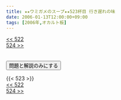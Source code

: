 ```yaml
---
title: ★★ウミガメのスープ★★523杯目 行き遅れの味
date: 2006-01-13T12:00:00+09:00
tags: [2006年,オカルト板]
---
```

<div class="th_left"><a href="../522"><< 522</a></div>
<div class="th_right"><a href="../524">524 >></a></div>
<br><br>
<script src="../../js/cupsoup.js"></script>
<form>
<input type="button" value="問題と解説のみにする" onClick="toggleCupsoup()">
</form>
{{< 523 >}}
<div class="th_left"><a href="../522"><< 522</a></div>
<div class="th_right"><a href="../524">524 >></a></div>